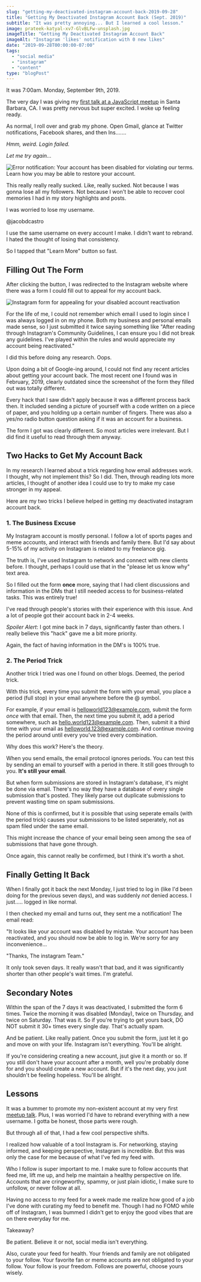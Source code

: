```yaml
---
slug: "getting-my-deactivated-instagram-account-back-2019-09-28"
title: "Getting My Deactivated Instagram Account Back (Sept. 2019)"
subtitle: "It was pretty annoying... But I learned a cool lesson."
image: prateek-katyal-xv7-GlvBLFw-unsplash.jpg
imageTitle: "Getting My Deactivated Instagram Account Back"
imageAlt: "Instagram 'likes' notification with 0 new likes"
date: "2019-09-28T00:00:00-07:00"
tags:
  - "social media"
  - "instagram"
  - "content"
type: "blogPost"
---
```


It was 7:00am. Monday, September 9th, 2019.

The very day I was giving my [first talk at a JavaScript meetup](https://www.meetup.com/sbjavascript/events/264346893/) in Santa Barbara, CA. I was pretty nervous but super excited. I woke up feeling ready.

As normal, I roll over and grab my phone. Open Gmail, glance at Twitter notifications, Facebook shares, and then Ins.......

_Hmm, weird. Login failed._

_Let me try again..._

![Error notification: Your account has been disabled for violating our terms. Learn how you may be able to restore your account.](./instagram-disable-notification.png "Instagram account disabled notification")

This really really really sucked. Like, really sucked. Not because I was gonna lose all my followers. Not because I won't be able to recover cool memories I had in my story highlights and posts.

I was worried to lose my username.

@jacobdcastro

I use the same username on every account I make. I didn't want to rebrand. I hated the thought of losing that consistency.

So I tapped that "Learn More" button so fast.

## Filling Out The Form

After clicking the button, I was redirected to the Instagram website where there was a form I could fill out to appeal for my account back.

![Instagram form for appealing for your disabled account reactivation](./instagram-appeal-form.png "Instagram Reactivation Form")

For the life of me, I could not remember which email I used to login since I was always logged in on my phone. Both my business and personal emails made sense, so I just submitted it twice saying something like "After reading through Instagram's Community Guidelines, I can ensure you I did not break any guidelines. I've played within the rules and would appreciate my account being reactivated."

I did this before doing any research. Oops.

Upon doing a bit of Google-ing around, I could not find any recent articles about getting your account back. The most recent one I found was in February, 2019, clearly outdated since the screenshot of the form they filled out was totally different.

Every hack that I saw didn't apply because it was a different process back then. It included sending a picture of yourself with a code written on a piece of paper, and you holding up a certain number of fingers. There was also a yes/no radio button question asking if it was an account for a business.

The form I got was clearly different. So most articles were irrelevant. But I did find it useful to read through them anyway.

## Two Hacks to Get My Account Back

In my research I learned about a trick regarding how email addresses work. I thought, why not implement this? So I did. Then, through reading lots more articles, I thought of another idea I could use to try to make my case stronger in my appeal.

Here are my two tricks I believe helped in getting my deactivated instagram account back.

### 1. The Business Excuse

My Instagram account is mostly personal. I follow a lot of sports pages and meme accounts, and interact with friends and family there. But I'd say about 5-15% of my activity on Instagram is related to my freelance gig.

The truth is, I've used Instagram to network and connect with new clients before. I thought, perhaps I could use that in the "please let us know why" text area.

So I filled out the form **once** more, saying that I had client discussions and information in the DMs that I still needed access to for business-related tasks. This was entirely true!

I've read through people's stories with their experience with this issue. And a lot of people got their account back in 2-4 weeks.

_*Spoiler Alert*_: I got mine back in 7 days, significantly faster than others. I really believe this "hack" gave me a bit more priority.

Again, the fact of having information in the DM's is 100% true.

### 2. The Period Trick

Another trick I tried was one I found on other blogs. Deemed, the period trick.

With this trick, every time you submit the form with your email, you place a period (full stop) in your email anywhere before the @ symbol.

For example, if your email is helloworld123@example.com, submit the form _once_ with that email. Then, the next time you submit it, add a period somewhere, such as hello.world123@example.com. Then, submit it a third time with your email as helloworld.123@example.com. And continue moving the period around until every you've tried every combination.

Why does this work? Here's the theory.

When you send emails, the email protocol ignores periods. You can test this by sending an email to yourself with a period in there. It still goes through to you. **It's still your email**.

But when form submissions are stored in Instagram's database, it's might be done via email. There's no way they have a database of every single submission that's posted. They likely parse out duplicate submissions to prevent wasting time on spam submissions.

None of this is confirmed, but it is possible that using seperate emails (with the period trick) causes your submissions to be listed seperately, not as spam filed under the same email.

This might increase the chance of your email being seen among the sea of submissions that have gone through.

Once again, this cannot really be confirmed, but I think it's worth a shot.

## Finally Getting It Back

When I finally got it back the next Monday, I just tried to log in (like I'd been doing for the previous seven days), and was suddenly _not_ denied access. I just..... logged in like normal.

I then checked my email and turns out, they sent me a notification! The email read:

"It looks like your account was disabled by mistake. Your account has been reactivated, and you should now be able to log in. We're sorry for any inconvenience...

"Thanks, The instagram Team."

It only took seven days. It really wasn't that bad, and it was significantly shorter than other people's wait times. I'm grateful.

## Secondary Notes

Within the span of the 7 days it was deactivated, I submitted the form 6 times. Twice the morning it was disabled (Monday), twice on Thursday, and twice on Saturday. That was it. So if you're trying to get yours back, DO NOT submit it 30+ times every single day. That's actually spam.

And be patient. Like really patient. Once you submit the form, just let it go and move on with your life. Instagram isn't everything. You'll be alright.

If you're considering creating a new account, jsut give it a month or so. If you still don't have your account after a month, well you're probably done for and you should create a new account. But if it's the next day, you just shouldn't be feeling hopeless. You'll be alright.

## Lessons

It was a bummer to promote my non-existent account at my very first [meetup talk](https://www.meetup.com/sbjavascript/events/264346893/). Plus, I was worried I'd have to rebrand everything with a new username. I gotta be honest, those parts were rough.

But through all of that, I had a few cool perspective shifts.

I realized how valuable of a tool Instagram is. For networking, staying informed, and keeping perspective, Instagram is incredible. But this was only the case for me because of what I've fed my feed with.

Who I follow is super important to me. I make sure to follow accounts that feed me, lift me up, and help me maintain a healthy perspective on life. Accounts that are cringeworthy, spammy, or just plain idiotic, I make sure to unfollow, or never follow at all.

Having no access to my feed for a week made me realize how good of a job I've done with curating my feed to benefit me. Though I had no FOMO while off of Instagram, I was bummed I didn't get to enjoy the good vibes that are on there everyday for me.

Takeaway?

Be patient. Believe it or not, social media isn't everything.

Also, curate your feed for health. Your friends and family are not obligated to your follow. Your favorite fan or meme accounts are not obligated to your follow. Your follow is your freedom. Follows are powerful, choose yours wisely.

